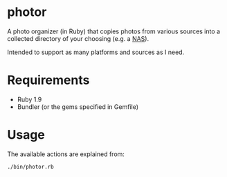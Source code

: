 photor
======

A photo organizer (in Ruby) that copies photos from various sources into
a collected directory of your choosing (e.g. a [NAS](http://www.amazon.com/D-Link-DNS-323-Network-Attached-Enclosure/dp/B000GK8LVE)).

Intended to support as many platforms and sources as I need.

Requirements
============

* Ruby 1.9
* Bundler (or the gems specified in Gemfile)

Usage
=====

The available actions are explained from:

  `./bin/photor.rb`

